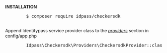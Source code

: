 <div>
    <strong>INSTALLATION</strong>
</div>

<p>
   <pre>
        $ composer require idpass/checkersdk
   </pre>
</p>

<p>
   Append Identitypass service provider class to the <u><i>providers</i></u> section in config/app.php
   <pre>
        Idpass\Checkersdk\Providers\CheckersdkProvider::class,
   </pre>
</p>